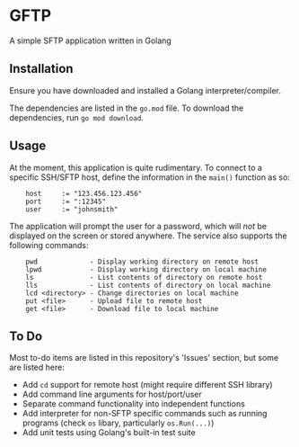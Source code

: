 # GFTP
A simple SFTP application written in Golang

## Installation
Ensure you have downloaded and installed a Golang interpreter/compiler. 

The dependencies are listed in the `go.mod` file. To download the dependencies, run `go mod download`. 

## Usage
At the moment, this application is quite rudimentary. To connect to a specific SSH/SFTP host, define the information in the `main()` function as so:
```
	host     := "123.456.123.456"
	port     := ":12345"
	user     := "johnsmith"
```
The application will prompt the user for a password, which will _not_ be displayed on the screen or stored anywhere. The service also supports the following commands:
```
    pwd             - Display working directory on remote host
    lpwd            - Display working directory on local machine
    ls              - List contents of directory on remote host
    lls             - List contents of directory on local machine
    lcd <directory> - Change directories on local machine
    put <file>      - Upload file to remote host
    get <file>      - Download file to local machine
```

## To Do
Most to-do items are listed in this repository's 'Issues' section, but some are listed here:
- Add `cd` support for remote host (might require different SSH library)
- Add command line arguments for host/port/user
- Separate command functionality into independent functions
- Add interpreter for non-SFTP specific commands such as running programs (check `os` libary, particularly `os.Run(...)`)
- Add unit tests using Golang's built-in test suite
